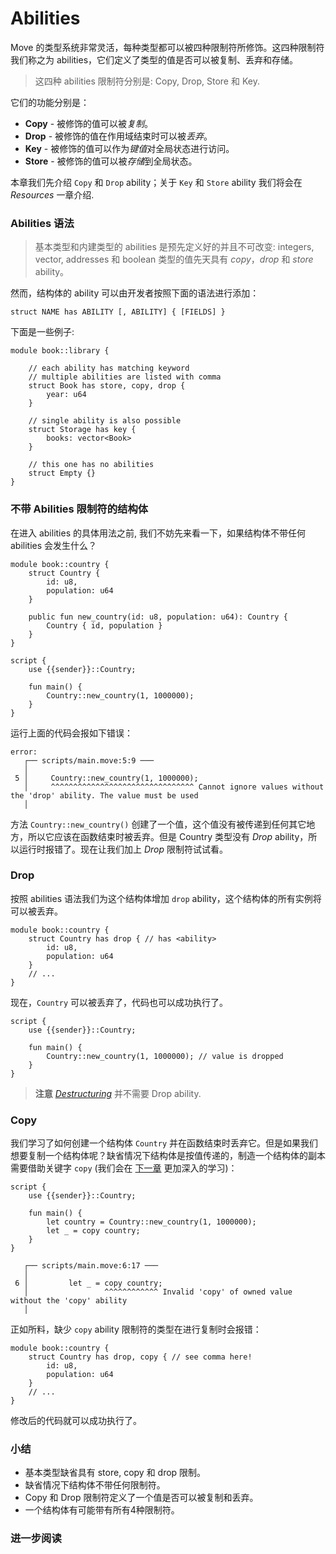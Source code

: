 # Abilities

Move 的类型系统非常灵活，每种类型都可以被四种限制符所修饰。这四种限制符我们称之为 abilities，它们定义了类型的值是否可以被复制、丢弃和存储。

> 这四种 abilities 限制符分别是: Copy, Drop, Store 和 Key.

它们的功能分别是：

- **Copy** - 被修饰的值可以被*复制*。
- **Drop** - 被修饰的值在作用域结束时可以被*丢弃*。
- **Key** - 被修饰的值可以作为*键值*对全局状态进行访问。
- **Store** - 被修饰的值可以被*存储*到全局状态。

本章我们先介绍 `Copy` 和 `Drop` ability；关于 `Key` 和 `Store` ability 我们将会在 *Resources* 一章介绍.

### Abilities 语法

> 基本类型和内建类型的 abilities 是预先定义好的并且不可改变: integers, vector, addresses 和 boolean 类型的值先天具有 *copy*，*drop* 和 *store* ability。

然而，结构体的 ability 可以由开发者按照下面的语法进行添加：

```Move
struct NAME has ABILITY [, ABILITY] { [FIELDS] }
```

下面是一些例子:

```Move
module book::library {
    
    // each ability has matching keyword
    // multiple abilities are listed with comma
    struct Book has store, copy, drop {
        year: u64
    }

    // single ability is also possible
    struct Storage has key {
        books: vector<Book>
    }

    // this one has no abilities 
    struct Empty {}
}
```

### 不带 Abilities 限制符的结构体

在进入 abilities 的具体用法之前, 我们不妨先来看一下，如果结构体不带任何 abilities 会发生什么？

```Move
module book::country {
    struct Country {
        id: u8,
        population: u64
    }
    
    public fun new_country(id: u8, population: u64): Country {
        Country { id, population }
    }
}
```

```Move
script {
    use {{sender}}::Country;

    fun main() {
        Country::new_country(1, 1000000);
    }   
}
```

运行上面的代码会报如下错误：
```
error: 
   ┌── scripts/main.move:5:9 ───
   │
 5 │     Country::new_country(1, 1000000);
   │     ^^^^^^^^^^^^^^^^^^^^^^^^^^^^^^^^ Cannot ignore values without the 'drop' ability. The value must be used
   │
```

方法 `Country::new_country()` 创建了一个值，这个值没有被传递到任何其它地方，所以它应该在函数结束时被丢弃。但是 Country 类型没有 *Drop* ability，所以运行时报错了。现在让我们加上 *Drop* 限制符试试看。

### Drop

按照 abilities 语法我们为这个结构体增加 `drop` ability，这个结构体的所有实例将可以被丢弃。

```Move
module book::country {
    struct Country has drop { // has <ability>
        id: u8,
        population: u64
    }
    // ...
}
```

现在，`Country` 可以被丢弃了，代码也可以成功执行了。

```Move
script {
    use {{sender}}::Country;

    fun main() {
        Country::new_country(1, 1000000); // value is dropped
    }   
}
```

> **注意** [*Destructuring*](/advanced-topics/struct.html#destructing-structures) 并不需要 Drop ability.

### Copy

我们学习了如何创建一个结构体 `Country` 并在函数结束时丢弃它。但是如果我们想要复制一个结构体呢？缺省情况下结构体是按值传递的，制造一个结构体的副本需要借助关键字 `copy` (我们会在 [下一章](/advanced-topics/ownership-and-references.html) 更加深入的学习)：

```Move
script {
    use {{sender}}::Country;

    fun main() {
        let country = Country::new_country(1, 1000000);
        let _ = copy country;
    }   
}
```

```
   ┌── scripts/main.move:6:17 ───
   │
 6 │         let _ = copy country;
   │                 ^^^^^^^^^^^^ Invalid 'copy' of owned value without the 'copy' ability
   │
```

正如所料，缺少 `copy` ability 限制符的类型在进行复制时会报错：

```Move
module book::country {
    struct Country has drop, copy { // see comma here!
        id: u8,
        population: u64
    }
    // ...
}
```

修改后的代码就可以成功执行了。

### 小结

- 基本类型缺省具有 store, copy 和 drop 限制。
- 缺省情况下结构体不带任何限制符。
- Copy 和 Drop 限制符定义了一个值是否可以被复制和丢弃。
- 一个结构体有可能带有所有4种限制符。

### 进一步阅读

